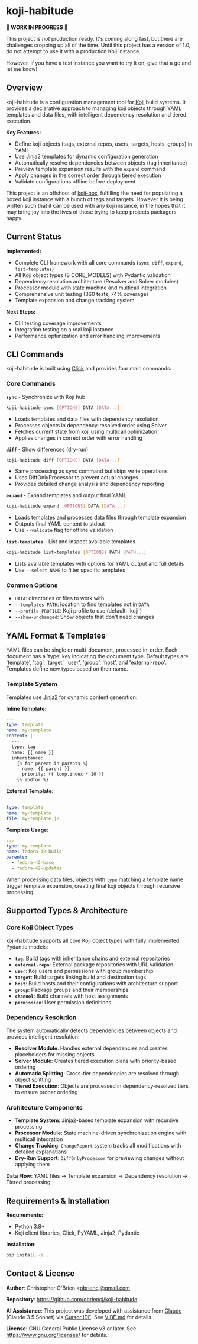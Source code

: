 # koji-habitude

**🚧 WORK IN PROGRESS 🚧**

This project is *not* production ready. It's coming along fast, but there are
challenges cropping up all of the time. Until this project has a version of 1.0,
do not attempt to use it with a production Koji instance.

However, if you have a test instance you want to try it on, give that a go and
let me know!


## Overview

koji-habitude is a configuration management tool for
[Koji](https://pagure.io/koji) build systems. It provides a declarative approach
to managing koji objects through YAML templates and data files, with intelligent
dependency resolution and tiered execution.

**Key Features:**
- Define koji objects (tags, external repos, users, targets, hosts, groups) in
  YAML
- Use Jinja2 templates for dynamic configuration generation
- Automatically resolve dependencies between objects (tag inheritance)
- Preview template expansion results with the `expand` command
- Apply changes in the correct order through tiered execution
- Validate configurations offline before deployment

This project is an offshoot of [koji-box](https://github.com/obriencj/koji-box),
fulfilling the need for populating a boxed koji instance with a bunch of tags
and targets. However it is being written such that it can be used with any koji
instance, in the hopes that it may bring joy into the lives of those trying to
keep projects packagers happy.


## Current Status

**Implemented:**
- Complete CLI framework with all core commands (`sync`, `diff`, `expand`,
  `list-templates`)
- All Koji object types (8 CORE_MODELS) with Pydantic validation
- Dependency resolution architecture (Resolver and Solver modules)
- Processor module with state machine and multicall integration
- Comprehensive unit testing (360 tests, 74% coverage)
- Template expansion and change tracking system

**Next Steps:**
- CLI testing coverage improvements
- Integration testing on a real koji instance
- Performance optimization and error handling improvements


## CLI Commands

koji-habitude is built using [Click](https://click.palletsprojects.com/) and
provides four main commands:


### Core Commands

**`sync`** - Synchronize with Koji hub
```bash
koji-habitude sync [OPTIONS] DATA [DATA...]
```
- Loads templates and data files with dependency resolution
- Processes objects in dependency-resolved order using Solver
- Fetches current state from koji using multicall optimization
- Applies changes in correct order with error handling

**`diff`** - Show differences (dry-run)
```bash
koji-habitude diff [OPTIONS] DATA [DATA...]
```
- Same processing as sync command but skips write operations
- Uses DiffOnlyProcessor to prevent actual changes
- Provides detailed change analysis and dependency reporting

**`expand`** - Expand templates and output final YAML
```bash
koji-habitude expand [OPTIONS] DATA [DATA...]
```
- Loads templates and processes data files through template expansion
- Outputs final YAML content to stdout
- Use `--validate` flag for offline validation

**`list-templates`** - List and inspect available templates
```bash
koji-habitude list-templates [OPTIONS] PATH [PATH...]
```
- Lists available templates with options for YAML output and full details
- Use `--select NAME` to filter specific templates


### Common Options
- `DATA`: directories or files to work with
- `--templates PATH`: location to find templates not in `DATA`
- `--profile PROFILE`: Koji profile to use (default: 'koji')
- `--show-unchanged`: Show objects that don't need changes


## YAML Format & Templates

YAML files can be single or multi-document, processed in-order. Each document
has a 'type' key indicating the document type. Default types are 'template',
'tag', 'target', 'user', 'group', 'host', and 'external-repo'. Templates define
new types based on their name.


### Template System

Templates use [Jinja2](https://jinja.palletsprojects.com/) for dynamic content
generation:

**Inline Template:**
```yaml
---
type: template
name: my-template
content: |
  ---
  type: tag
  name: {{ name }}
  inheritance:
    {% for parent in parents %}
    - name: {{ parent }}
      priority: {{ loop.index * 10 }}
    {% endfor %}
```

**External Template:**
```yaml
---
type: template
name: my-template
file: my-template.j2
```

**Template Usage:**
```yaml
---
type: my-template
name: fedora-42-build
parents:
  - fedora-42-base
  - fedora-42-updates
```

When processing data files, objects with `type` matching a template name trigger
template expansion, creating final koji objects through recursive processing.


## Supported Types & Architecture


### Core Koji Object Types

koji-habitude supports all core Koji object types with fully implemented
Pydantic models:

- **`tag`**: Build tags with inheritance chains and external repositories
- **`external-repo`**: External package repositories with URL validation
- **`user`**: Koji users and permissions with group membership
- **`target`**: Build targets linking build and destination tags
- **`host`**: Build hosts and their configurations with architecture support
- **`group`**: Package groups and their memberships
- **`channel`**: Build channels with host assignments
- **`permission`**: User permission definitions


### Dependency Resolution

The system automatically detects dependencies between objects and provides
intelligent resolution:

- **Resolver Module**: Handles external dependencies and creates placeholders
  for missing objects
- **Solver Module**: Creates tiered execution plans with priority-based ordering
- **Automatic Splitting**: Cross-tier dependencies are resolved through object
  splitting
- **Tiered Execution**: Objects are processed in dependency-resolved tiers to
  ensure proper ordering


### Architecture Components

- **Template System**: Jinja2-based template expansion with recursive processing
- **Processor Module**: State machine-driven synchronization engine with
  multicall integration
- **Change Tracking**: `ChangeReport` system tracks all modifications with
  detailed explanations
- **Dry-Run Support**: `DiffOnlyProcessor` for previewing changes without
  applying them

**Data Flow**: YAML files → Template expansion → Dependency resolution → Tiered
processing


## Requirements & Installation

**Requirements:**
- Python 3.8+
- Koji client libraries, Click, PyYAML, Jinja2, Pydantic

**Installation:**
```bash
pip install -e .
```


## Contact & License

**Author**: Christopher O'Brien <obriencj@gmail.com

**Repository**: https://github.com/obriencj/koji-habitude

**AI Assistance**: This project was developed with assistance from
[Claude](https://claude.ai) (Claude 3.5 Sonnet) via [Cursor
IDE](https://cursor.com). See [VIBE.md](VIBE.md) for details.

**License**: GNU General Public License v3 or later. See
<https://www.gnu.org/licenses/> for details.


<!-- The end -->
